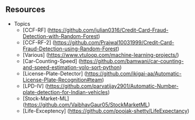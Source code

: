 ## Resources

* Topics
	- [CCF-RF] (https://github.com/julian0316/Credit-Card-Fraud-Detection-with-Random-Forest)
	- [CCF-RF-2] (https://github.com/Prajwal10031999/Credit-Card-Fraud-Detection-using-Random-Forest)
	- [Various] (https://www.vtuloop.com/machine-learning-projects/)
	- [Car-Counting-Speed] (https://github.com/bamwani/car-counting-and-speed-estimation-yolo-sort-python)
	- [License-Plate-Detector] (https://github.com/ikigai-aa/Automatic-License-Plate-Recognition#team)
	- [LPD-IV] (https://github.com/parvatijay2901/Automatic-Number-plate-detection-for-Indian-vehicles)
	- [Stock-Market-ML] (https://github.com/VaibhavGaur05/StockMarketML)
	- [Life-Exceptency] (https://github.com/poojak-shetty/LifeExpectancy)
